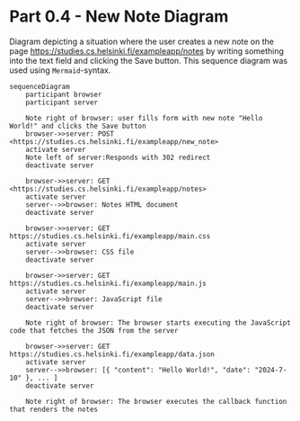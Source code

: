 # Part 0.4 - New Note Diagram

Diagram  depicting a situation where the user creates a new note on the page <https://studies.cs.helsinki.fi/exampleapp/notes> by writing something into the text field and clicking the Save button. This sequence diagram was used using `Mermaid`-syntax.

```mermaid
sequenceDiagram
    participant browser
    participant server

    Note right of browser: user fills form with new note "Hello World!" and clicks the Save button
    browser->>server: POST <https://studies.cs.helsinki.fi/exampleapp/new_note>
    activate server
    Note left of server:Responds with 302 redirect
    deactivate server
 
    browser->>server: GET <https://studies.cs.helsinki.fi/exampleapp/notes>
    activate server
    server-->>browser: Notes HTML document
    deactivate server

    browser->>server: GET https://studies.cs.helsinki.fi/exampleapp/main.css
    activate server
    server-->>browser: CSS file
    deactivate server

    browser->>server: GET https://studies.cs.helsinki.fi/exampleapp/main.js
    activate server
    server-->>browser: JavaScript file
    deactivate server

    Note right of browser: The browser starts executing the JavaScript code that fetches the JSON from the server

    browser->>server: GET https://studies.cs.helsinki.fi/exampleapp/data.json
    activate server
    server-->>browser: [{ "content": "Hello World!", "date": "2024-7-10" }, ... ]
    deactivate server

    Note right of browser: The browser executes the callback function that renders the notes
```
